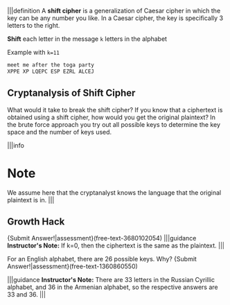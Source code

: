 |||definition
A **shift cipher** is a generalization of Caesar cipher in which the key can be any number you like. In a Caesar cipher, the key is specifically 3 letters to the right.


**Shift** each letter in the message `k` letters in the alphabet

Example with `k=11`

```bash
meet me after the toga party
XPPE XP LQEPC ESP EZRL ALCEJ
```

## Cryptanalysis of Shift Cipher
What would it take to break the shift cipher? If you know that a ciphertext is obtained using a shift cipher, how would you get the original plaintext? In the brute force approach you try out all possible keys to determine the key space and the number of keys used. 

  |||info
# Note
We assume here that the cryptanalyst knows the language that the original plaintext is in.
|||

## Growth Hack 
{Submit Answer!|assessment}(free-text-3680102054)
|||guidance
**Instructor's Note:** If k=0, then the ciphertext is the same as the plaintext.
|||

For an English alphabet, there are 26 possible keys. Why?
{Submit Answer!|assessment}(free-text-1360860550)

|||guidance
**Instructor's Note:** There are 33 letters in the Russian Cyrillic alphabet, and 36 in the Armenian alphabet, so the respective answers are 33 and 36.
|||

